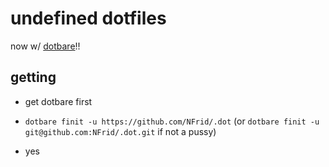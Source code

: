 # undefined dotfiles

now w/ [dotbare](https://github.com/kazhala/dotbare)!!

## getting

- get dotbare first

- `dotbare finit -u https://github.com/NFrid/.dot` (or `dotbare finit -u git@github.com:NFrid/.dot.git` if not a pussy)

- yes
